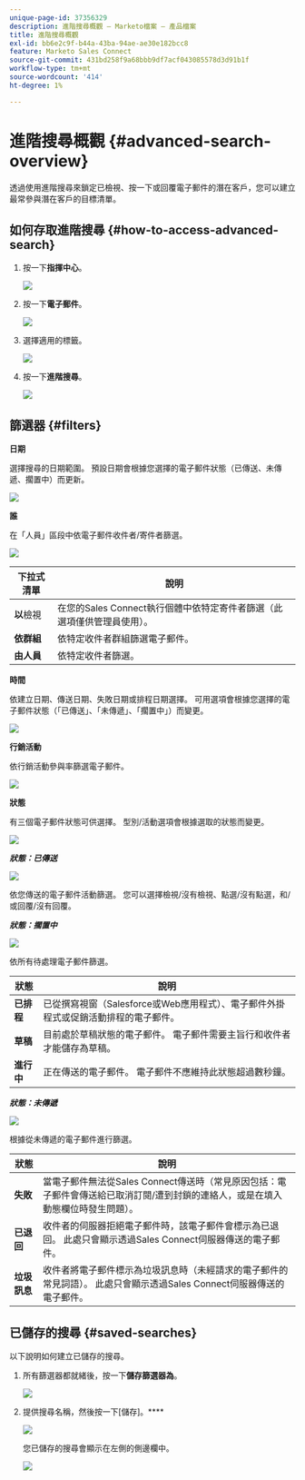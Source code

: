 ```yaml
---
unique-page-id: 37356329
description: 進階搜尋概觀 — Marketo檔案 — 產品檔案
title: 進階搜尋概觀
exl-id: bb6e2c9f-b44a-43ba-94ae-ae30e182bcc8
feature: Marketo Sales Connect
source-git-commit: 431bd258f9a68bbb9df7acf043085578d3d91b1f
workflow-type: tm+mt
source-wordcount: '414'
ht-degree: 1%

---
```


# 進階搜尋概觀 {#advanced-search-overview}

透過使用進階搜尋來鎖定已檢視、按一下或回覆電子郵件的潛在客戶，您可以建立最常參與潛在客戶的目標清單。

## 如何存取進階搜尋 {#how-to-access-advanced-search}

1. 按一下&#x200B;**指揮中心**。

   ![](assets/one.png)

1. 按一下&#x200B;**電子郵件**。

   ![](assets/two.png)

1. 選擇適用的標籤。

   ![](assets/three.png)

1. 按一下&#x200B;**進階搜尋**。

   ![](assets/four.png)

## 篩選器 {#filters}

**日期**

選擇搜尋的日期範圍。 預設日期會根據您選擇的電子郵件狀態（已傳送、未傳遞、擱置中）而更新。

![](assets/date.png)

**誰**

在「人員」區段中依電子郵件收件者/寄件者篩選。

![](assets/who.png)

| 下拉式清單 | 說明 |
|---|---|
| **以**&#x200B;檢視 | 在您的Sales Connect執行個體中依特定寄件者篩選（此選項僅供管理員使用）。 |
| **依群組** | 依特定收件者群組篩選電子郵件。 |
| **由人員** | 依特定收件者篩選。 |

**時間**

依建立日期、傳送日期、失敗日期或排程日期選擇。 可用選項會根據您選擇的電子郵件狀態（「已傳送」、「未傳遞」、「擱置中」）而變更。

![](assets/when.png)

**行銷活動**

依行銷活動參與率篩選電子郵件。

![](assets/campaigns.png)

**狀態**

有三個電子郵件狀態可供選擇。 型別/活動選項會根據選取的狀態而變更。

![](assets/status.png)

***狀態：已傳送***

![](assets/status-sent.png)

依您傳送的電子郵件活動篩選。 您可以選擇檢視/沒有檢視、點選/沒有點選，和/或回覆/沒有回覆。

***狀態：擱置中***

![](assets/status-pending.png)

依所有待處理電子郵件篩選。

| 狀態 | 說明 |
|---|---|
| **已排程** | 已從撰寫視窗（Salesforce或Web應用程式）、電子郵件外掛程式或促銷活動排程的電子郵件。 |
| **草稿** | 目前處於草稿狀態的電子郵件。 電子郵件需要主旨行和收件者才能儲存為草稿。 |
| **進行中** | 正在傳送的電子郵件。 電子郵件不應維持此狀態超過數秒鐘。 |

***狀態：未傳遞***

![](assets/status-undelivered.png)

根據從未傳遞的電子郵件進行篩選。

| 狀態 | 說明 |
|---|---|
| **失敗** | 當電子郵件無法從Sales Connect傳送時（常見原因包括：電子郵件會傳送給已取消訂閱/遭到封鎖的連絡人，或是在填入動態欄位時發生問題）。 |
| **已退回** | 收件者的伺服器拒絕電子郵件時，該電子郵件會標示為已退回。 此處只會顯示透過Sales Connect伺服器傳送的電子郵件。 |
| **垃圾訊息** | 收件者將電子郵件標示為垃圾訊息時（未經請求的電子郵件的常見詞語）。 此處只會顯示透過Sales Connect伺服器傳送的電子郵件。 |

## 已儲存的搜尋 {#saved-searches}

以下說明如何建立已儲存的搜尋。

1. 所有篩選器都就緒後，按一下&#x200B;**儲存篩選器為**。

   ![](assets/save-search-1.png)

1. 提供搜尋名稱，然後按一下[儲存]。****

   ![](assets/save-search-2.png)

   您已儲存的搜尋會顯示在左側的側邊欄中。

   ![](assets/advanced-search-overview-15.png)
